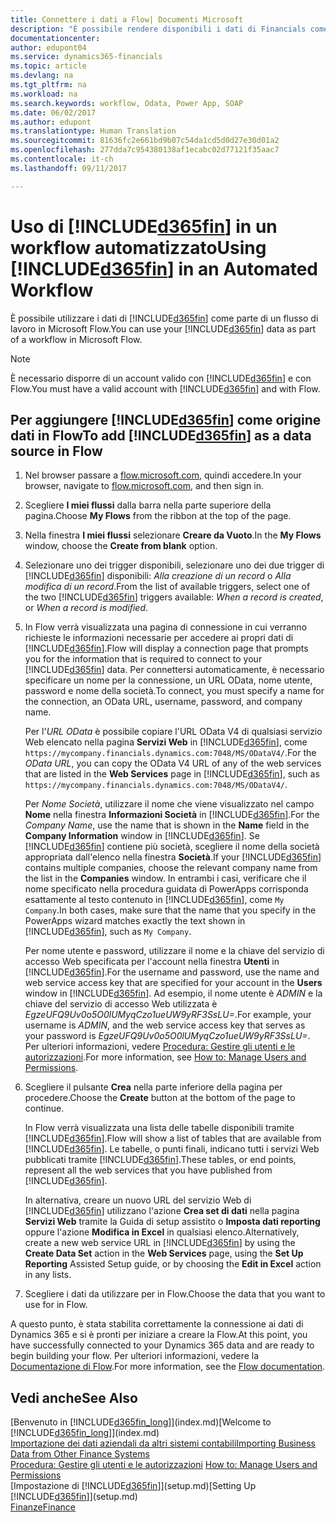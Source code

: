 ```yaml
---
title: Connettere i dati a Flow| Documenti Microsoft
description: "È possibile rendere disponibili i dati di Financials come origine dati e specificare un URL OData dei service Web per creare un workflow automatizzato."
documentationcenter: 
author: edupont04
ms.service: dynamics365-financials
ms.topic: article
ms.devlang: na
ms.tgt_pltfrm: na
ms.workload: na
ms.search.keywords: workflow, Odata, Power App, SOAP
ms.date: 06/02/2017
ms.author: edupont
ms.translationtype: Human Translation
ms.sourcegitcommit: 81636fc2e661bd9b07c54da1cd5d0d27e30d01a2
ms.openlocfilehash: 277dda7c954380138af1ecabc02d77121f35aac7
ms.contentlocale: it-ch
ms.lasthandoff: 09/11/2017

---
```

# <a name="using-included365finincludesd365finmdmd-in-an-automated-workflow"></a><span data-ttu-id="4af83-103">Uso di [!INCLUDE[d365fin](includes/d365fin_md.md)] in un workflow automatizzato</span><span class="sxs-lookup"><span data-stu-id="4af83-103">Using [!INCLUDE[d365fin](includes/d365fin_md.md)] in an Automated Workflow</span></span>
<span data-ttu-id="4af83-104">È possibile utilizzare i dati di [!INCLUDE[d365fin](includes/d365fin_md.md)] come parte di un flusso di lavoro in Microsoft Flow.</span><span class="sxs-lookup"><span data-stu-id="4af83-104">You can use your [!INCLUDE[d365fin](includes/d365fin_md.md)] data as part of a workflow in Microsoft Flow.</span></span>  

> [!NOTE]  
>   <span data-ttu-id="4af83-105">È necessario disporre di un account valido con [!INCLUDE[d365fin](includes/d365fin_md.md)] e con Flow.</span><span class="sxs-lookup"><span data-stu-id="4af83-105">You must have a valid account with [!INCLUDE[d365fin](includes/d365fin_md.md)] and with Flow.</span></span>  

## <a name="to-add-included365finincludesd365finmdmd-as-a-data-source-in-flow"></a><span data-ttu-id="4af83-106">Per aggiungere [!INCLUDE[d365fin](includes/d365fin_md.md)] come origine dati in Flow</span><span class="sxs-lookup"><span data-stu-id="4af83-106">To add [!INCLUDE[d365fin](includes/d365fin_md.md)] as a data source in Flow</span></span>
1. <span data-ttu-id="4af83-107">Nel browser passare a [flow.microsoft.com](https://flow.microsoft.com/en-us/), quindi accedere.</span><span class="sxs-lookup"><span data-stu-id="4af83-107">In your browser, navigate to [flow.microsoft.com](https://flow.microsoft.com/en-us/), and then sign in.</span></span>
2. <span data-ttu-id="4af83-108">Scegliere **I miei flussi** dalla barra nella parte superiore della pagina.</span><span class="sxs-lookup"><span data-stu-id="4af83-108">Choose **My Flows** from the ribbon at the top of the page.</span></span>
3. <span data-ttu-id="4af83-109">Nella finestra **I miei flussi** selezionare **Creare da Vuoto**.</span><span class="sxs-lookup"><span data-stu-id="4af83-109">In the **My Flows** window, choose the **Create from blank** option.</span></span>
4. <span data-ttu-id="4af83-110">Selezionare uno dei trigger disponibili, selezionare uno dei due trigger di [!INCLUDE[d365fin](includes/d365fin_md.md)] disponibili: *Alla creazione di un record* o *Alla modifica di un record*.</span><span class="sxs-lookup"><span data-stu-id="4af83-110">From the list of available triggers, select one of the two [!INCLUDE[d365fin](includes/d365fin_md.md)] triggers available: *When a record is created*, or *When a record is modified*.</span></span>
5. <span data-ttu-id="4af83-111">In Flow verrà visualizzata una pagina di connessione in cui verranno richieste le informazioni necessarie per accedere ai propri dati di [!INCLUDE[d365fin](includes/d365fin_md.md)].</span><span class="sxs-lookup"><span data-stu-id="4af83-111">Flow will display a connection page that prompts you for the information that is required to connect to your [!INCLUDE[d365fin](includes/d365fin_md.md)] data.</span></span> <span data-ttu-id="4af83-112">Per connettersi automaticamente, è necessario specificare un nome per la connessione, un URL OData, nome utente, password e nome della società.</span><span class="sxs-lookup"><span data-stu-id="4af83-112">To connect, you must specify a name for the connection, an OData URL, username, password, and company name.</span></span>

   <span data-ttu-id="4af83-113">Per l'*URL OData* è possibile copiare l'URL OData V4 di qualsiasi servizio Web elencato nella pagina **Servizi Web** in [!INCLUDE[d365fin](includes/d365fin_md.md)], come `https://mycompany.financials.dynamics.com:7048/MS/ODataV4/`.</span><span class="sxs-lookup"><span data-stu-id="4af83-113">For the *OData URL*, you can copy the OData V4 URL of any of the web services that are listed in the **Web Services** page in [!INCLUDE[d365fin](includes/d365fin_md.md)], such as `https://mycompany.financials.dynamics.com:7048/MS/ODataV4/`.</span></span>  

   <span data-ttu-id="4af83-114">Per *Nome Società*, utilizzare il nome che viene visualizzato nel campo **Nome** nella finestra **Informazioni Società** in [!INCLUDE[d365fin](includes/d365fin_md.md)].</span><span class="sxs-lookup"><span data-stu-id="4af83-114">For the *Company Name*, use the name that is shown in the **Name** field in the **Company Information** window in [!INCLUDE[d365fin](includes/d365fin_md.md)].</span></span> <span data-ttu-id="4af83-115">Se [!INCLUDE[d365fin](includes/d365fin_md.md)] contiene più società, scegliere il nome della società appropriata dall'elenco nella finestra **Società**.</span><span class="sxs-lookup"><span data-stu-id="4af83-115">If your [!INCLUDE[d365fin](includes/d365fin_md.md)] contains multiple companies, choose the relevant company name from the list in the **Companies** window.</span></span> <span data-ttu-id="4af83-116">In entrambi i casi, verificare che il nome specificato nella procedura guidata di PowerApps corrisponda esattamente al testo contenuto in [!INCLUDE[d365fin](includes/d365fin_md.md)], come `My Company`.</span><span class="sxs-lookup"><span data-stu-id="4af83-116">In both cases, make sure that the name that you specify in the PowerApps wizard matches exactly the text shown in [!INCLUDE[d365fin](includes/d365fin_md.md)], such as `My Company`.</span></span>

   <span data-ttu-id="4af83-117">Per nome utente e password, utilizzare il nome e la chiave del servizio di accesso Web specificata per l'account nella finestra **Utenti** in [!INCLUDE[d365fin](includes/d365fin_md.md)].</span><span class="sxs-lookup"><span data-stu-id="4af83-117">For the username and password, use the name and web service access key that are specified for your account in the **Users** window in [!INCLUDE[d365fin](includes/d365fin_md.md)].</span></span> <span data-ttu-id="4af83-118">Ad esempio, il nome utente è *ADMIN* e la chiave del servizio di accesso Web utilizzata è *EgzeUFQ9Uv0o5O0lUMyqCzo1ueUW9yRF3SsLU=*.</span><span class="sxs-lookup"><span data-stu-id="4af83-118">For example, your username is *ADMIN*, and the web service access key that serves as your password is *EgzeUFQ9Uv0o5O0lUMyqCzo1ueUW9yRF3SsLU=*.</span></span> <span data-ttu-id="4af83-119">Per ulteriori informazioni, vedere [Procedura: Gestire gli utenti e le autorizzazioni](ui-how-users-permissions.md).</span><span class="sxs-lookup"><span data-stu-id="4af83-119">For more information, see [How to: Manage Users and Permissions](ui-how-users-permissions.md).</span></span>
6. <span data-ttu-id="4af83-120">Scegliere il pulsante **Crea** nella parte inferiore della pagina per procedere.</span><span class="sxs-lookup"><span data-stu-id="4af83-120">Choose the **Create** button at the bottom of the page to continue.</span></span>

   <span data-ttu-id="4af83-121">In Flow verrà visualizzata una lista delle tabelle disponibili tramite [!INCLUDE[d365fin](includes/d365fin_md.md)].</span><span class="sxs-lookup"><span data-stu-id="4af83-121">Flow will show a list of tables that are available from [!INCLUDE[d365fin](includes/d365fin_md.md)].</span></span> <span data-ttu-id="4af83-122">Le tabelle, o punti finali, indicano tutti i servizi Web pubblicati tramite [!INCLUDE[d365fin](includes/d365fin_md.md)].</span><span class="sxs-lookup"><span data-stu-id="4af83-122">These tables, or end points, represent all the web services that you have published from [!INCLUDE[d365fin](includes/d365fin_md.md)].</span></span>

   <span data-ttu-id="4af83-123">In alternativa, creare un nuovo URL del servizio Web di [!INCLUDE[d365fin](includes/d365fin_md.md)] utilizzano l'azione **Crea set di dati** nella pagina **Servizi Web** tramite la Guida di setup assistito o **Imposta dati reporting** oppure l'azione **Modifica in Excel** in qualsiasi elenco.</span><span class="sxs-lookup"><span data-stu-id="4af83-123">Alternatively, create a new web service URL in [!INCLUDE[d365fin](includes/d365fin_md.md)] by using the **Create Data Set** action in the **Web Services** page, using the **Set Up Reporting** Assisted Setup guide, or by choosing the **Edit in Excel** action in any lists.</span></span>
7. <span data-ttu-id="4af83-124">Scegliere i dati da utilizzare per in Flow.</span><span class="sxs-lookup"><span data-stu-id="4af83-124">Choose the data that you want to use for in Flow.</span></span>

<span data-ttu-id="4af83-125">A questo punto, è stata stabilita correttamente la connessione ai dati di Dynamics 365 e si è pronti per iniziare a creare la Flow.</span><span class="sxs-lookup"><span data-stu-id="4af83-125">At this point, you have successfully connected to your Dynamics 365 data and are ready to begin building your flow.</span></span> <span data-ttu-id="4af83-126">Per ulteriori informazioni, vedere la [Documentazione di Flow](https://flow.microsoft.com/documentation/getting-started/).</span><span class="sxs-lookup"><span data-stu-id="4af83-126">For more information, see the [Flow documentation](https://flow.microsoft.com/documentation/getting-started/).</span></span>

## <a name="see-also"></a><span data-ttu-id="4af83-127">Vedi anche</span><span class="sxs-lookup"><span data-stu-id="4af83-127">See Also</span></span>
<span data-ttu-id="4af83-128">[Benvenuto in [!INCLUDE[d365fin_long](includes/d365fin_long_md.md)]](index.md)</span><span class="sxs-lookup"><span data-stu-id="4af83-128">[Welcome to [!INCLUDE[d365fin_long](includes/d365fin_long_md.md)]](index.md)</span></span>  
[<span data-ttu-id="4af83-129">Importazione dei dati aziendali da altri sistemi contabili</span><span class="sxs-lookup"><span data-stu-id="4af83-129">Importing Business Data from Other Finance Systems</span></span>](upload-data.md)  
<span data-ttu-id="4af83-130">[Procedura: Gestire gli utenti e le autorizzazioni](ui-how-users-permissions.md)  </span><span class="sxs-lookup"><span data-stu-id="4af83-130">[How to: Manage Users and Permissions](ui-how-users-permissions.md)  </span></span>  
<span data-ttu-id="4af83-131">[Impostazione di [!INCLUDE[d365fin](includes/d365fin_md.md)]](setup.md)</span><span class="sxs-lookup"><span data-stu-id="4af83-131">[Setting Up [!INCLUDE[d365fin](includes/d365fin_md.md)]](setup.md)</span></span>  
[<span data-ttu-id="4af83-132">Finanze</span><span class="sxs-lookup"><span data-stu-id="4af83-132">Finance</span></span>](finance.md)  

